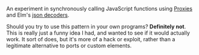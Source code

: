 An experiment in synchronously calling JavaScript functions using
[Proxies](https://developer.mozilla.org/en-US/docs/Web/JavaScript/Reference/Global_Objects/Proxy) and
Elm's [json decoders](https://guide.elm-lang.org/effects/json.html).

Should you try to use this pattern in your own programs? **Definitely not**.
This is really just a funny idea I had, and wanted to see if it would actually work.
It sort of does, but it's more of a hack or exploit, rather than a legitimate
alternative to ports or custom elements.
